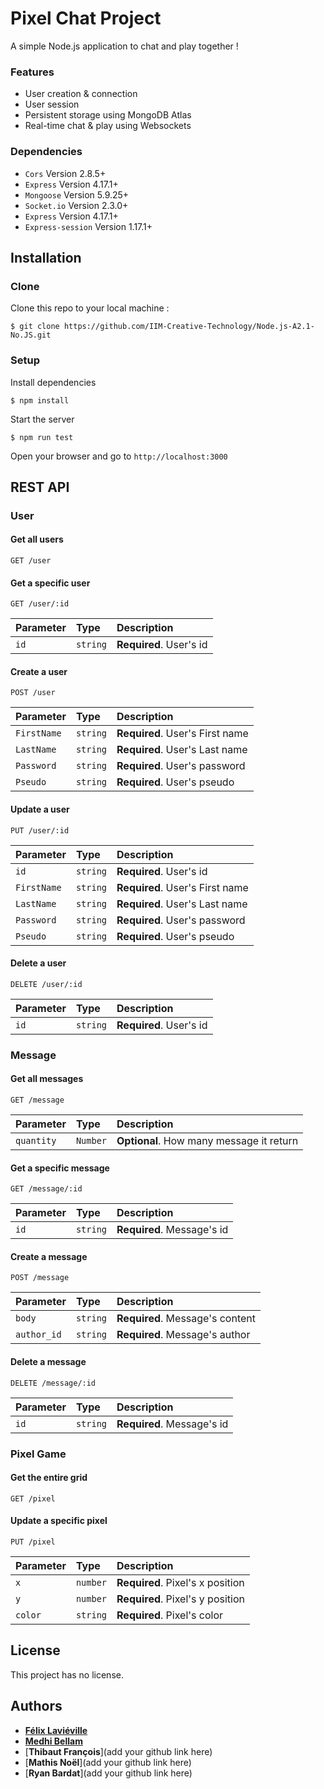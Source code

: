 # Pixel Chat Project

A simple Node.js application to chat and play together !

### Features

- User creation & connection
- User session
- Persistent storage using MongoDB Atlas
- Real-time chat & play using Websockets

### Dependencies

- `Cors` Version 2.8.5+
- `Express` Version 4.17.1+
- `Mongoose` Version 5.9.25+
- `Socket.io` Version 2.3.0+
- `Express` Version 4.17.1+
- `Express-session` Version 1.17.1+

## Installation

### Clone

Clone this repo to your local machine :
```shell
$ git clone https://github.com/IIM-Creative-Technology/Node.js-A2.1-No.JS.git
```

### Setup

Install dependencies

```shell
$ npm install
```

Start the server

```shell
$ npm run test
```

Open your browser and go to `http://localhost:3000`

## REST API

### User

#### Get all users

```http
GET /user
```

#### Get a specific user

```http
GET /user/:id
```

| Parameter | Type     | Description                |
| :-------- | :------- | :------------------------- |
| `id`      | `string` | **Required**. User's id |

#### Create a user

```http
POST /user
```

| Parameter | Type     | Description                |
| :-------- | :------- | :------------------------- |
| `FirstName`    | `string` | **Required**. User's First name  |
| `LastName`    | `string` | **Required**. User's Last name  |
| `Password`   | `string` | **Required**. User's password |
| `Pseudo`   | `string` | **Required**. User's pseudo |

#### Update a user

```http
PUT /user/:id
```

| Parameter | Type     | Description                |
| :-------- | :------- | :------------------------- |
| `id`      | `string` | **Required**. User's id    |
| `FirstName`    | `string` | **Required**. User's First name  |
| `LastName`    | `string` | **Required**. User's Last name  |
| `Password`   | `string` | **Required**. User's password |
| `Pseudo`   | `string` | **Required**. User's pseudo |

#### Delete a user

```http
DELETE /user/:id
```

| Parameter | Type     | Description                |
| :-------- | :------- | :------------------------- |
| `id`      | `string` | **Required**. User's id    |

### Message

#### Get all messages

```http
GET /message
```
| Parameter | Type     | Description                |
| :-------- | :------- | :------------------------- |
| `quantity`      | `Number` | **Optional**. How many message it return   |



#### Get a specific message

```http
GET /message/:id
```


| Parameter | Type     | Description                |
| :-------- | :------- | :------------------------- |
| `id`      | `string` | **Required**. Message's id |

#### Create a message

```http
POST /message
```

| Parameter | Type     | Description                |
|:----------| :------- | :------------------------- |
| `body`    | `string` | **Required**. Message's content  |
| `author_id`    | `string` | **Required**. Message's author   |

#### Delete a message

```http
DELETE /message/:id
```

| Parameter | Type     | Description                |
| :-------- | :------- | :------------------------- |
| `id`      | `string` | **Required**. Message's id |

### Pixel Game

#### Get the entire grid

```http
GET /pixel
```

#### Update a specific pixel

```http
PUT /pixel
```

| Parameter | Type     | Description                |
| :-------- | :------- | :------------------------- |
| `x`       | `number` | **Required**. Pixel's x position |
| `y`       | `number` | **Required**. Pixel's y position |
| `color`   | `string` | **Required**. Pixel's color |

## License

This project has no license.

## Authors

- [**Félix Laviéville**](https://github.com/TuberculeP)
- [**Medhi Bellam**](https://github.com/ImDimeh)
- [**Thibaut François**](add your github link here)
- [**Mathis Noël**](add your github link here)
- [**Ryan Bardat**](add your github link here)
